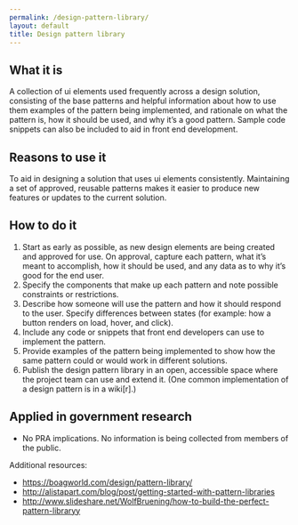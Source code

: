 ```yaml
---
permalink: /design-pattern-library/
layout: default
title: Design pattern library
---
```


## What it is

A collection of ui elements used frequently across a design solution, consisting of the base patterns and helpful information about how to use them examples of the pattern being implemented, and rationale on what the pattern is, how it should be used, and why it’s a good pattern. Sample code snippets can also be included to aid in front end development.


## Reasons to use it

To aid in designing a solution that uses ui elements consistently. Maintaining a set of approved, reusable patterns makes it easier to produce new features or updates to the current solution.  

## How to do it

1. Start as early as possible, as new design elements are being created and approved for use. On approval, capture each pattern, what it’s meant to accomplish, how it should be used, and any data as to why it’s good for the end user.
2. Specify the components that make up each pattern and note possible constraints or restrictions. 
3. Describe how someone will use the pattern and how it should respond to the user. Specify differences between states (for example: how a button renders on load, hover, and click).
4. Include any code or snippets that front end developers can use to implement the pattern. 
5. Provide examples of the pattern being implemented to show how the same pattern could or would work in different solutions. 
6. Publish the design pattern library in an open, accessible space where the project team can use and extend it. (One common implementation of a design pattern is in a wiki[r].)


## Applied in government research

-  No PRA implications. No information is being collected from members of the public.


Additional resources: 
-  https://boagworld.com/design/pattern-library/
-  http://alistapart.com/blog/post/getting-started-with-pattern-libraries
-  http://www.slideshare.net/WolfBruening/how-to-build-the-perfect-pattern-libraryy